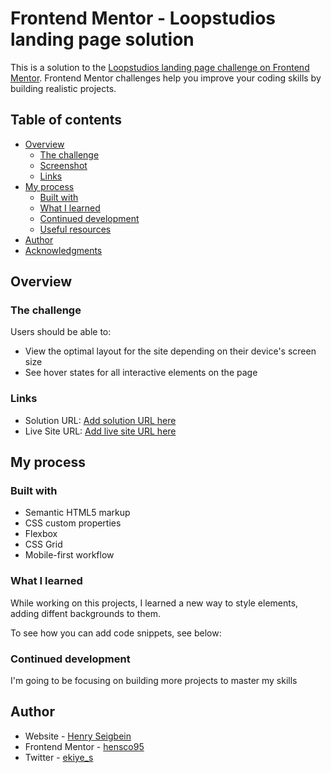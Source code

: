 # Frontend Mentor - Loopstudios landing page solution

This is a solution to the [Loopstudios landing page challenge on Frontend Mentor](https://www.frontendmentor.io/challenges/loopstudios-landing-page-N88J5Onjw). Frontend Mentor challenges help you improve your coding skills by building realistic projects. 

## Table of contents

- [Overview](#overview)
  - [The challenge](#the-challenge)
  - [Screenshot](#screenshot)
  - [Links](#links)
- [My process](#my-process)
  - [Built with](#built-with)
  - [What I learned](#what-i-learned)
  - [Continued development](#continued-development)
  - [Useful resources](#useful-resources)
- [Author](#author)
- [Acknowledgments](#acknowledgments)


## Overview

### The challenge

Users should be able to:

- View the optimal layout for the site depending on their device's screen size
- See hover states for all interactive elements on the page



### Links

- Solution URL: [Add solution URL here](https://www.frontendmentor.io/solutions/responsive-landing-page-KOoR8a3MRU)
- Live Site URL: [Add live site URL here](https://loop-project.netlify.app/)

## My process

### Built with

- Semantic HTML5 markup
- CSS custom properties
- Flexbox
- CSS Grid
- Mobile-first workflow




### What I learned

While working on this projects, I learned a new way to style elements, adding diffent backgrounds to them.

To see how you can add code snippets, see below:


### Continued development

I'm going to be focusing on building more projects to master my skills



## Author

- Website - [Henry Seigbein](https://linktr.ee/hensco95)
- Frontend Mentor - [hensco95](https://www.frontendmentor.io/profile/hensco95)
- Twitter - [ekiye_s](https://www.twitter.com/ekiye_s)



